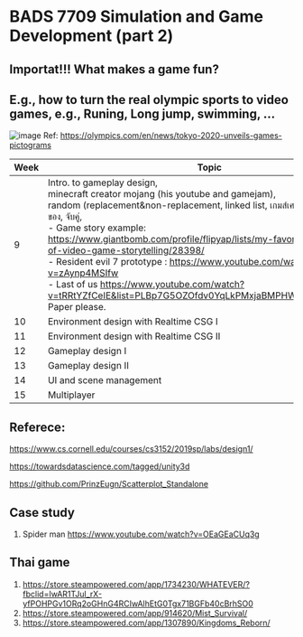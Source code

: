 # BADS 7709 Simulation and Game Development (part 2)
## Importat!!! What makes a game fun? 
## E.g., how to turn the real olympic sports to video games, e.g., Runing, Long jump, swimming, ... 
![image](https://user-images.githubusercontent.com/69342162/135783266-dcb3b6f9-86b1-4b78-9b42-cee6dfa160af.png)
Ref: https://olympics.com/en/news/tokyo-2020-unveils-games-pictograms

| Week  | Topic |
| --- | --- |
| 9   | Intro. to gameplay design, <br> minecraft creator mojang (his youtube and gamejam), <br> random (replacement&non-replacement, linked list, เกมส์เศรษฐี, บันไดงู, สุ่มเลือกของ, จับคู่, <br> - Game story example: https://www.giantbomb.com/profile/flipyap/lists/my-favorite-examples-of-video-game-storytelling/28398/ <br> - Resident evil 7 prototype : https://www.youtube.com/watch?v=zAynp4MSIfw <br> - Last of us https://www.youtube.com/watch?v=tRRtYZfCeIE&list=PLBp7G5OZOfdv0YqLkPMxjaBMPHWEsWJab&index=2 <br> Paper please.|
| 10  | Environment design with Realtime CSG I |
| 11  | Environment design with Realtime CSG II |
| 12  | Gameplay design I |
| 13  | Gameplay design II |
| 14  | UI and scene management |
| 15  | Multiplayer  |


## Referece:

https://www.cs.cornell.edu/courses/cs3152/2019sp/labs/design1/

https://towardsdatascience.com/tagged/unity3d

https://github.com/PrinzEugn/Scatterplot_Standalone

## Case study
1. Spider man https://www.youtube.com/watch?v=OEaGEaCUq3g

## Thai game
1. https://store.steampowered.com/app/1734230/WHATEVER/?fbclid=IwAR1TJul_rX-yfPOHPGv1ORq2oGHnG4RCIwAlhEtG0Tgx71BGFb40cBrhSO0
2. https://store.steampowered.com/app/914620/Mist_Survival/
3. https://store.steampowered.com/app/1307890/Kingdoms_Reborn/

